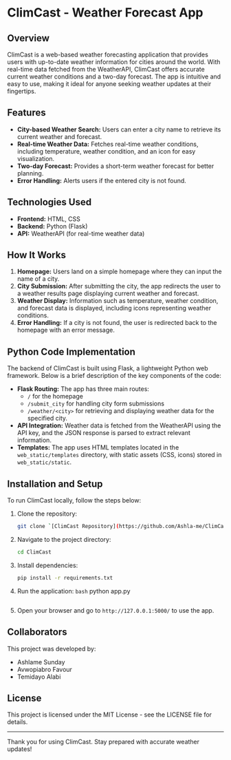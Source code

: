 # ClimCast - Weather Forecast App

## Overview
ClimCast is a web-based weather forecasting application that provides users with up-to-date weather information for cities around the world. With real-time data fetched from the WeatherAPI, ClimCast offers accurate current weather conditions and a two-day forecast. The app is intuitive and easy to use, making it ideal for anyone seeking weather updates at their fingertips.

## Features
- **City-based Weather Search:** Users can enter a city name to retrieve its current weather and forecast.
- **Real-time Weather Data:** Fetches real-time weather conditions, including temperature, weather condition, and an icon for easy visualization.
- **Two-day Forecast:** Provides a short-term weather forecast for better planning.
- **Error Handling:** Alerts users if the entered city is not found.

## Technologies Used
- **Frontend:** HTML, CSS
- **Backend:** Python (Flask)
- **API:** WeatherAPI (for real-time weather data)

## How It Works
1. **Homepage:** Users land on a simple homepage where they can input the name of a city.
2. **City Submission:** After submitting the city, the app redirects the user to a weather results page displaying current weather and forecast.
3. **Weather Display:** Information such as temperature, weather condition, and forecast data is displayed, including icons representing weather conditions.
4. **Error Handling:** If a city is not found, the user is redirected back to the homepage with an error message.

## Python Code Implementation
The backend of ClimCast is built using Flask, a lightweight Python web framework. Below is a brief description of the key components of the code:
- **Flask Routing:** The app has three main routes:
  - `/` for the homepage
  - `/submit_city` for handling city form submissions
  - `/weather/<city>` for retrieving and displaying weather data for the specified city.
- **API Integration:** Weather data is fetched from the WeatherAPI using the API key, and the JSON response is parsed to extract relevant information.
- **Templates:** The app uses HTML templates located in the `web_static/templates` directory, with static assets (CSS, icons) stored in `web_static/static`.

## Installation and Setup
To run ClimCast locally, follow the steps below:

1. Clone the repository:
   ```bash
   git clone `[ClimCast Repository](https://github.com/Ashla-me/ClimCast1)`
   ```

2. Navigate to the project directory:
   ```bash
   cd ClimCast
   ```

3. Install dependencies:
   ```bash
   pip install -r requirements.txt
   ```

4. Run the application:
   ```bash```
   python app.py
   ```

5. Open your browser and go to `http://127.0.0.1:5000/` to use the app.

## Collaborators
This project was developed by:
- Ashlame Sunday
- Avwopiabro Favour
- Temidayo Alabi

## License
This project is licensed under the MIT License - see the LICENSE file for details.

---

Thank you for using ClimCast. Stay prepared with accurate weather updates!
